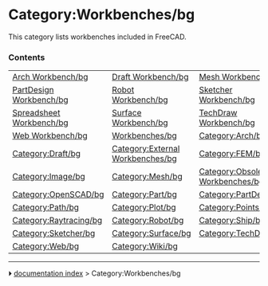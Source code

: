 # Category:Workbenches/bg
This category lists workbenches included in FreeCAD.

### Contents

|     |     |     |
| --- | --- | --- |
| [Arch Workbench/bg](Arch_Workbench/bg.md) | [Draft Workbench/bg](Draft_Workbench/bg.md) | [Mesh Workbench/bg](Mesh_Workbench/bg.md) |
| [PartDesign Workbench/bg](PartDesign_Workbench/bg.md) | [Robot Workbench/bg](Robot_Workbench/bg.md) | [Sketcher Workbench/bg](Sketcher_Workbench/bg.md) |
| [Spreadsheet Workbench/bg](Spreadsheet_Workbench/bg.md) | [Surface Workbench/bg](Surface_Workbench/bg.md) | [TechDraw Workbench/bg](TechDraw_Workbench/bg.md) |
| [Web Workbench/bg](Web_Workbench/bg.md) | [Workbenches/bg](Workbenches/bg.md) | [Category:Arch/bg](Category_Arch/bg.md) |
| [Category:Draft/bg](Category_Draft/bg.md) | [Category:External Workbenches/bg](Category_External_Workbenches/bg.md) | [Category:FEM/bg](Category_FEM/bg.md) |
| [Category:Image/bg](Category_Image/bg.md) | [Category:Mesh/bg](Category_Mesh/bg.md) | [Category:Obsolete Workbenches/bg](Category_Obsolete_Workbenches/bg.md) |
| [Category:OpenSCAD/bg](Category_OpenSCAD/bg.md) | [Category:Part/bg](Category_Part/bg.md) | [Category:PartDesign/bg](Category_PartDesign/bg.md) |
| [Category:Path/bg](Category_Path/bg.md) | [Category:Plot/bg](Category_Plot/bg.md) | [Category:Points/bg](Category_Points/bg.md) |
| [Category:Raytracing/bg](Category_Raytracing/bg.md) | [Category:Robot/bg](Category_Robot/bg.md) | [Category:Ship/bg](Category_Ship/bg.md) |
| [Category:Sketcher/bg](Category_Sketcher/bg.md) | [Category:Surface/bg](Category_Surface/bg.md) | [Category:TechDraw/bg](Category_TechDraw/bg.md) |
| [Category:Web/bg](Category_Web/bg.md) | [Category:Wiki/bg](Category_Wiki/bg.md) |



---
⏵ [documentation index](../README.md) > Category:Workbenches/bg
